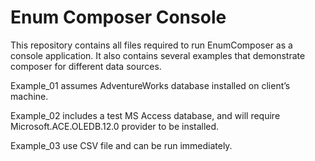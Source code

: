 # Enum Composer Console

This repository contains all files required to run EnumComposer as a console application. It also contains several examples that demonstrate composer for different data sources. 

Example_01 assumes AdventureWorks database installed on client’s machine.

Example_02 includes a test MS Access database, and will require Microsoft.ACE.OLEDB.12.0 provider to be installed.

Example_03 use CSV file and can be run immediately.
